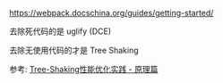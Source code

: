 https://webpack.docschina.org/guides/getting-started/

去除死代码的是 uglify (DCE)

去除无使用代码的才是 Tree Shaking

参考: [Tree-Shaking性能优化实践 - 原理篇](https://juejin.cn/post/6844903544756109319)